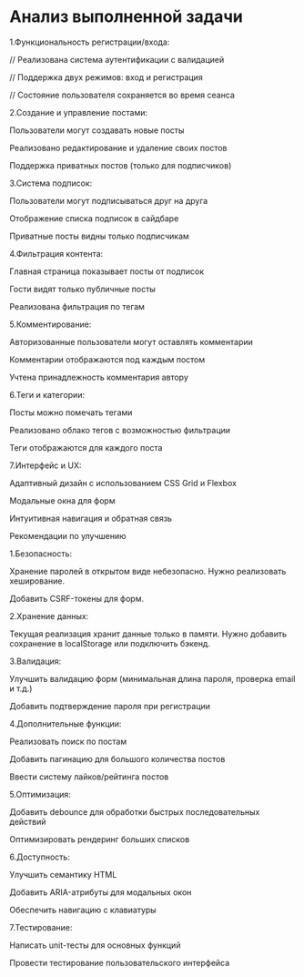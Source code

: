 # Анализ выполненной задачи

1.Функциональность регистрации/входа:

// Реализована система аутентификации с валидацией

// Поддержка двух режимов: вход и регистрация

// Состояние пользователя сохраняется во время сеанса

2.Создание и управление постами:

Пользователи могут создавать новые посты

Реализовано редактирование и удаление своих постов

Поддержка приватных постов (только для подписчиков)

3.Система подписок:

Пользователи могут подписываться друг на друга

Отображение списка подписок в сайдбаре

Приватные посты видны только подписчикам

4.Фильтрация контента:

Главная страница показывает посты от подписок

Гости видят только публичные посты

Реализована фильтрация по тегам

5.Комментирование:

Авторизованные пользователи могут оставлять комментарии

Комментарии отображаются под каждым постом

Учтена принадлежность комментария автору

6.Теги и категории:

Посты можно помечать тегами

Реализовано облако тегов с возможностью фильтрации

Теги отображаются для каждого поста

7.Интерфейс и UX:

Адаптивный дизайн с использованием CSS Grid и Flexbox

Модальные окна для форм

Интуитивная навигация и обратная связь




Рекомендации по улучшению

1.Безопасность:

Хранение паролей в открытом виде небезопасно. Нужно реализовать хеширование.

Добавить CSRF-токены для форм.

2.Хранение данных:

Текущая реализация хранит данные только в памяти. Нужно добавить сохранение в localStorage или подключить бэкенд.

3.Валидация:

Улучшить валидацию форм (минимальная длина пароля, проверка email и т.д.)

Добавить подтверждение пароля при регистрации

4.Дополнительные функции:

Реализовать поиск по постам

Добавить пагинацию для большого количества постов

Ввести систему лайков/рейтинга постов

5.Оптимизация:

Добавить debounce для обработки быстрых последовательных действий

Оптимизировать рендеринг больших списков

6.Доступность:

Улучшить семантику HTML

Добавить ARIA-атрибуты для модальных окон

Обеспечить навигацию с клавиатуры

7.Тестирование:

Написать unit-тесты для основных функций

Провести тестирование пользовательского интерфейса

